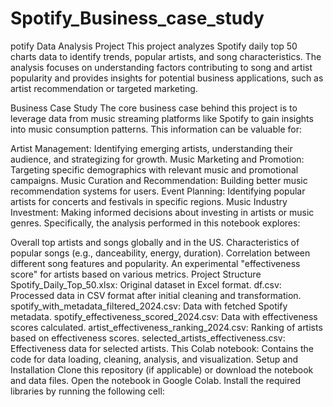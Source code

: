 # Spotify_Business_case_study
potify Data Analysis Project
This project analyzes Spotify daily top 50 charts data to identify trends, popular artists, and song characteristics. The analysis focuses on understanding factors contributing to song and artist popularity and provides insights for potential business applications, such as artist recommendation or targeted marketing.

Business Case Study
The core business case behind this project is to leverage data from music streaming platforms like Spotify to gain insights into music consumption patterns. This information can be valuable for:

Artist Management: Identifying emerging artists, understanding their audience, and strategizing for growth.
Music Marketing and Promotion: Targeting specific demographics with relevant music and promotional campaigns.
Music Curation and Recommendation: Building better music recommendation systems for users.
Event Planning: Identifying popular artists for concerts and festivals in specific regions.
Music Industry Investment: Making informed decisions about investing in artists or music genres.
Specifically, the analysis performed in this notebook explores:

Overall top artists and songs globally and in the US.
Characteristics of popular songs (e.g., danceability, energy, duration).
Correlation between different song features and popularity.
An experimental "effectiveness score" for artists based on various metrics.
Project Structure
Spotify_Daily_Top_50.xlsx: Original dataset in Excel format.
df.csv: Processed data in CSV format after initial cleaning and transformation.
spotify_with_metadata_filtered_2024.csv: Data with fetched Spotify metadata.
spotify_effectiveness_scored_2024.csv: Data with effectiveness scores calculated.
artist_effectiveness_ranking_2024.csv: Ranking of artists based on effectiveness scores.
selected_artists_effectiveness.csv: Effectiveness data for selected artists.
This Colab notebook: Contains the code for data loading, cleaning, analysis, and visualization.
Setup and Installation
Clone this repository (if applicable) or download the notebook and data files.
Open the notebook in Google Colab.
Install the required libraries by running the following cell:
